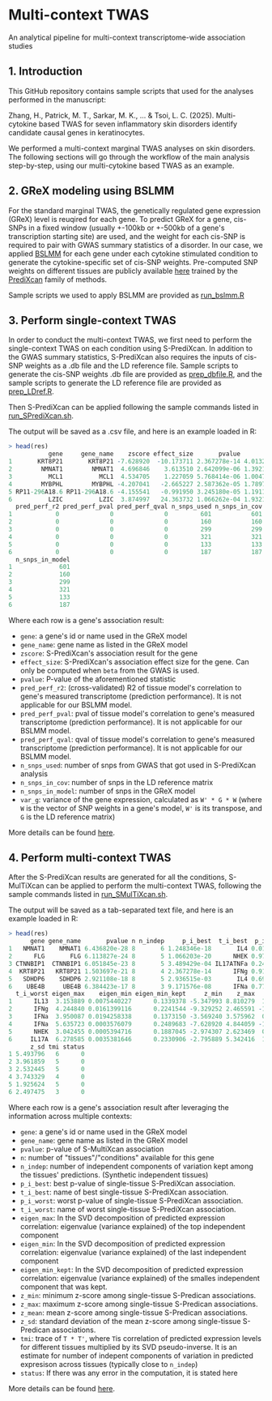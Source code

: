 # Multi-context TWAS
An analytical pipeline for multi-context transcriptome-wide association studies

## 1. Introduction
This GitHub repository contains sample scripts that used for the analyses performed in the manuscript:

Zhang, H., Patrick, M. T., Sarkar, M. K., ... & Tsoi, L. C. (2025). Multi-cytokine based TWAS for seven inflammatory skin disorders identify candidate causal genes in keratinocytes.

We performed a multi-context marginal TWAS analyses on skin disorders. The following sections will go through the workflow of the main analysis step-by-step, using our multi-cytokine based TWAS as an example.

## 2. GReX modeling using BSLMM
For the standard marginal TWAS, the genetically regulated gene expression (GReX) level is reuqired for each gene. To predict GReX for a gene, cis-SNPs in a fixed window (usually +-100kb or +-500kb of a gene's transcription starting site) are used, and the weight for each cis-SNP is required to pair with GWAS summary statistics of a disorder. In our case, we applied [BSLMM](https://github.com/genetics-statistics/GEMMA) for each gene under each cytokine stimulated condition to generate the cytokine-specific set of cis-SNP weights. Pre-computed SNP weights on different tissues are publicly available [here](https://predictdb.org/) trained by the [PrediXcan](https://github.com/hakyimlab/MetaXcan) family of methods.

Sample scripts we used to apply BSLMM are provided as [run_bslmm.R](https://github.com/superggbond/Multi-context-TWAS/blob/main/run_bslmm.R)

## 3. Perform single-context TWAS
In order to conduct the multi-context TWAS, we first need to perform the single-context TWAS on each condition using S-PrediXcan. In addition to the GWAS summary statistics, S-PrediXcan also requires the inputs of cis-SNP weights as a .db file and the LD reference file. Sample scripts to generate the cis-SNP weights .db file are provided as [prep_dbfile.R](https://github.com/superggbond/Multi-context-TWAS/blob/main/prep_dbfile.R), and the sample scripts to generate the LD reference file are provided as [prep_LDref.R](https://github.com/superggbond/Multi-context-TWAS/blob/main/prep_LDref.R).

Then S-PrediXcan can be applied following the sample commands listed in [run_SPrediXcan.sh](https://github.com/superggbond/Multi-context-TWAS/blob/main/run_SPrediXcan.sh).

The output will be saved as a .csv file, and here is an example loaded in R:
```r
> head(res)
           gene     gene_name    zscore effect_size       pvalue        var_g
1       KRT8P21       KRT8P21 -7.628920  -10.173711 2.367278e-14 4.013279e-04
2        NMNAT1        NMNAT1  4.696846    3.613510 2.642099e-06 1.392131e-03
3          MCL1          MCL1  4.534705    1.227059 5.768414e-06 1.004760e-02
4        MYBPHL        MYBPHL -4.207041   -2.665227 2.587362e-05 1.789746e-03
5 RP11-296A18.6 RP11-296A18.6 -4.155541   -0.991950 3.245180e-05 1.191158e-02
6          LZIC          LZIC  3.874997   24.363732 1.066262e-04 1.932156e-05
  pred_perf_r2 pred_perf_pval pred_perf_qval n_snps_used n_snps_in_cov
1            0              0              0         601           601
2            0              0              0         160           160
3            0              0              0         299           299
4            0              0              0         321           321
5            0              0              0         133           133
6            0              0              0         187           187
  n_snps_in_model
1             601
2             160
3             299
4             321
5             133
6             187
```
Where each row is a gene's association result:
* `gene`: a gene's id or name used in the GReX model
* `gene_name`: gene name as listed in the GReX model
* `zscore`: S-PrediXcan's association result for the gene
* `effect_size`: S-PrediXcan's association effect size for the gene. Can only be computed when `beta` from the GWAS is used.
* `pvalue`: P-value of the aforementioned statistic
* `pred_perf_r2`: (cross-validated) R2 of tissue model's correlation to gene's measured transcriptome (prediction performance). It is not applicable for our BSLMM model.
* `pred_perf_pval`: pval of tissue model's correlation to gene's measured transcriptome (prediction performance). It is not applicable for our BSLMM model.
* `pred_perf_qval`: qval of tissue model's correlation to gene's measured transcriptome (prediction performance). It is not applicable for our BSLMM model.
* `n_snps_used`: number of snps from GWAS that got used in S-PrediXcan analysis
* `n_snps_in_cov`: number of snps in the LD reference matrix
* `n_snps_in_model`: number of snps in the GReX model
* `var_g`: variance of the gene expression, calculated as `W' * G * W`
(where `W` is the vector of SNP weights in a gene's model,
`W'` is its transpose, and `G` is the LD reference matrix)

More details can be found [here](https://github.com/hakyimlab/MetaXcan).

## 4. Perform multi-context TWAS
After the S-PrediXcan results are generated for all the conditions, S-MulTiXcan can be applied to perform the multi-context TWAS, following the sample commands listed in [run_SMulTiXcan.sh](https://github.com/superggbond/Multi-context-TWAS/blob/main/run_SMulTiXcan.sh).

The output will be saved as a tab-separated text file, and here is an example loaded in R:
```r
> head(res)
      gene gene_name       pvalue n n_indep     p_i_best  t_i_best  p_i_worst
1   NMNAT1    NMNAT1 6.436820e-28 8       6 1.248346e-18       IL4 0.01620177
2      FLG       FLG 6.113827e-24 8       5 1.066203e-20      NHEK 0.97930403
3 CTNNBIP1  CTNNBIP1 6.051845e-23 8       5 3.489429e-04 IL17ATNFa 0.24139310
4  KRT8P21   KRT8P21 1.503697e-21 8       4 2.367278e-14      IFNg 0.91871506
5   SDHDP6    SDHDP6 2.921108e-18 8       5 2.936515e-03       IL4 0.69308320
6    UBE4B     UBE4B 6.384423e-17 8       3 9.171576e-08      IFNa 0.77020149
  t_i_worst eigen_max    eigen_min eigen_min_kept     z_min    z_max     z_mean
1      IL13  3.153889 0.0075440227      0.1339378 -5.347993 8.810279  1.0380492
2      IFNg  4.244840 0.0161399116      0.2241544 -9.329252 2.465591 -1.6628579
3      IFNa  3.950087 0.0194258338      0.1373150 -3.569240 3.575962  0.1951729
4      IFNa  5.635723 0.0003576079      0.2489683 -7.628920 4.844059 -1.4727387
5      NHEK  3.042455 0.0005394716      0.1887045 -2.974307 2.623469  0.6251076
6     IL17A  6.278585 0.0035381646      0.2330906 -2.795889 5.342416  1.1213563
      z_sd tmi status
1 5.493796   6      0
2 3.961859   5      0
3 2.532445   5      0
4 3.743329   4      0
5 1.925624   5      0
6 2.497475   3      0
```
Where each row is a gene's association result after leveraging the information across multiple contexts:
* `gene`: a gene's id or name used in the GReX model
* `gene_name`: gene name as listed in the GReX model
* `pvalue`: p-value of S-MultiXcan association
* `n`: number of "tissues"/"conditions" available for this gene
* `n_indep`: number of independent components of variation kept among the tissues' predictions. (Synthetic independent tissues)
* `p_i_best`: best p-value of single-tissue S-PrediXcan association.
* `t_i_best`: name of best single-tissue S-PrediXcan association.
* `p_i_worst`: worst p-value of single-tissue S-PrediXcan association.
* `t_i_worst`: name of worst single-tissue S-PrediXcan association.
* `eigen_max`: In the SVD decomposition of predicted expression correlation: eigenvalue (variance explained) of the top independent component
* `eigen_min`: In the SVD decomposition of predicted expression correlation: eigenvalue (variance explained) of the last independent component
* `eigen_min_kept`: In the SVD decomposition of predicted expression correlation: eigenvalue (variance explained) of the smalles independent component that was kept.
* `z_min`: minimum z-score among single-tissue S-Predican associations.
* `z_max`: maximum z-score among single-tissue S-Predican associations.
* `z_mean`: mean z-score among single-tissue S-Predican associations.
* `z_sd`: standard deviation of the mean z-score among single-tissue S-Predican associations.
* `tmi`: trace of `T * T'`, 
where `T`is correlation of predicted expression levels for different tissues 
multiplied by its SVD pseudo-inverse. 
It is an estimate for number of indepent components of variation in predicted expresison across tissues (typically close to `n_indep`)
* `status`: If there was any error in the computation, it is stated here

More details can be found [here](https://github.com/hakyimlab/MetaXcan).

